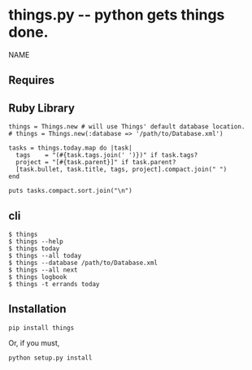things.py    --    python gets things done. 
===============

NAME


## Requires

## Ruby Library


	things = Things.new # will use Things' default database location. 
	# things = Things.new(:database => '/path/to/Database.xml')

	tasks = things.today.map do |task|
	  tags    = "(#{task.tags.join(' ')})" if task.tags?
	  project = "[#{task.parent}]" if task.parent?
	  [task.bullet, task.title, tags, project].compact.join(" ")
	end

	puts tasks.compact.sort.join("\n")

## cli

	$ things
	$ things --help
	$ things today
	$ things --all today
	$ things --database /path/to/Database.xml
	$ things --all next
	$ things logbook
	$ things -t errands today


Installation
------------

	pip install things
	
Or, if you must, 

	python setup.py install

